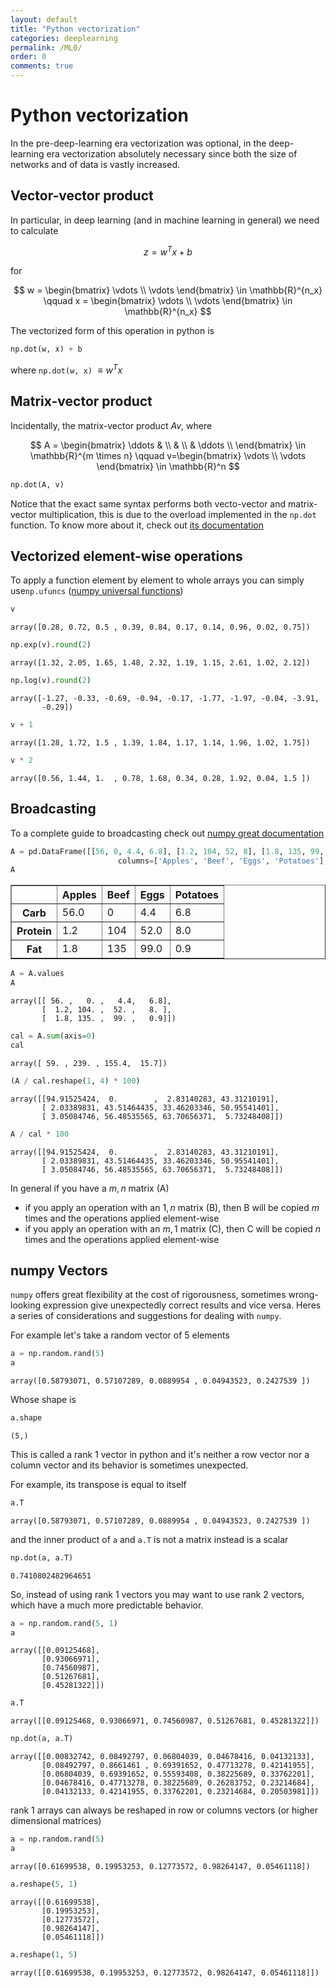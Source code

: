 ```yaml
---
layout: default
title: "Python vectorization"
categories: deeplearning
permalink: /ML0/
order: 0
comments: true
---
```


# Python vectorization
In the pre-deep-learning era vectorization was optional, in the deep-learning era vectorization absolutely necessary since both the size of networks and of data is vastly increased.

## Vector-vector product
In particular, in deep learning (and in machine learning in general) we need to calculate 

$$
z = w^Tx+b
$$

for 

$$
w =
\begin{bmatrix}
\vdots \\ \vdots
\end{bmatrix} \in \mathbb{R}^{n_x}
\qquad 
x = \begin{bmatrix}
\vdots \\ \vdots
\end{bmatrix} \in \mathbb{R}^{n_x}
$$

The vectorized form of this operation in python is 


```python
np.dot(w, x) + b
```

where `np.dot(w, x)` $\equiv w^Tx$

## Matrix-vector product
Incidentally, the matrix-vector product $Av$, where 

$$
A = \begin{bmatrix}
\ddots &  \\
&   \\
&  \ddots \\
\end{bmatrix} \in \mathbb{R}^{m \times n} \qquad 
v=\begin{bmatrix}
\vdots \\ \vdots
\end{bmatrix} \in \mathbb{R}^n
$$


```python
np.dot(A, v)
```

Notice that the exact same syntax performs both vecto-vector and matrix-vector multiplication, this is due to the overload implemented in the `np.dot` function. To know more about it, check out [its documentation](https://numpy.org/doc/stable/reference/generated/numpy.dot.html)

## Vectorized element-wise operations
To apply a function element by element to whole arrays you can simply use`np.ufuncs` ([numpy universal functions](https://numpy.org/doc/stable/reference/generated/numpy.ufunc.html#numpy.ufunc))


```python
v
```




    array([0.28, 0.72, 0.5 , 0.39, 0.84, 0.17, 0.14, 0.96, 0.02, 0.75])




```python
np.exp(v).round(2)
```




    array([1.32, 2.05, 1.65, 1.48, 2.32, 1.19, 1.15, 2.61, 1.02, 2.12])




```python
np.log(v).round(2)
```




    array([-1.27, -0.33, -0.69, -0.94, -0.17, -1.77, -1.97, -0.04, -3.91,
           -0.29])




```python
v + 1
```




    array([1.28, 1.72, 1.5 , 1.39, 1.84, 1.17, 1.14, 1.96, 1.02, 1.75])




```python
v * 2
```




    array([0.56, 1.44, 1.  , 0.78, 1.68, 0.34, 0.28, 1.92, 0.04, 1.5 ])



## Broadcasting
To a complete guide to broadcasting check out [numpy great documentation](https://numpy.org/doc/stable/user/basics.broadcasting.html#:~:text=The%20term%20broadcasting%20describes%20how,that%20they%20have%20compatible%20shapes.&text=NumPy%20operations%20are%20usually%20done,element%2Dby%2Delement%20basis.)


```python
A = pd.DataFrame([[56, 0, 4.4, 6.8], [1.2, 104, 52, 8], [1.8, 135, 99, 0.9]], 
                        columns=['Apples', 'Beef', 'Eggs', 'Potatoes'], index=['Carb', 'Protein', 'Fat'])
A
```




<div>
<style scoped>
    .dataframe tbody tr th:only-of-type {
        vertical-align: middle;
    }

    .dataframe tbody tr th {
        vertical-align: top;
    }

    .dataframe thead th {
        text-align: right;
    }
</style>
<table border="1" class="dataframe">
  <thead>
    <tr style="text-align: right;">
      <th></th>
      <th>Apples</th>
      <th>Beef</th>
      <th>Eggs</th>
      <th>Potatoes</th>
    </tr>
  </thead>
  <tbody>
    <tr>
      <th>Carb</th>
      <td>56.0</td>
      <td>0</td>
      <td>4.4</td>
      <td>6.8</td>
    </tr>
    <tr>
      <th>Protein</th>
      <td>1.2</td>
      <td>104</td>
      <td>52.0</td>
      <td>8.0</td>
    </tr>
    <tr>
      <th>Fat</th>
      <td>1.8</td>
      <td>135</td>
      <td>99.0</td>
      <td>0.9</td>
    </tr>
  </tbody>
</table>
</div>




```python
A = A.values
A
```




    array([[ 56. ,   0. ,   4.4,   6.8],
           [  1.2, 104. ,  52. ,   8. ],
           [  1.8, 135. ,  99. ,   0.9]])




```python
cal = A.sum(axis=0)
cal
```




    array([ 59. , 239. , 155.4,  15.7])




```python
(A / cal.reshape(1, 4) * 100)
```




    array([[94.91525424,  0.        ,  2.83140283, 43.31210191],
           [ 2.03389831, 43.51464435, 33.46203346, 50.95541401],
           [ 3.05084746, 56.48535565, 63.70656371,  5.73248408]])




```python
A / cal * 100
```




    array([[94.91525424,  0.        ,  2.83140283, 43.31210191],
           [ 2.03389831, 43.51464435, 33.46203346, 50.95541401],
           [ 3.05084746, 56.48535565, 63.70656371,  5.73248408]])



In general if you have a $m, n$ matrix (A) 

* if you apply an operation with an $1, n$ matrix (B), then B will be copied $m$ times and the operations applied element-wise
* if you apply an operation with an $m, 1$ matrix (C), then C will be copied $n$ times and the operations applied element-wise

## numpy Vectors
`numpy` offers great flexibility at the cost of rigorousness, sometimes wrong-looking expression give unexpectedly correct results and vice versa.
Heres a series of considerations and suggestions for dealing with `numpy`.

For example let's take a random vector of 5 elements


```python
a = np.random.rand(5)
a
```




    array([0.58793071, 0.57107289, 0.0889954 , 0.04943523, 0.2427539 ])



Whose shape is


```python
a.shape
```




    (5,)



This is called a rank 1 vector in python and it's neither a row vector nor a column vector and its behavior is sometimes unexpected. 

For example, its transpose is equal to itself 


```python
a.T
```




    array([0.58793071, 0.57107289, 0.0889954 , 0.04943523, 0.2427539 ])



and the inner product of `a` and `a.T` is not a matrix instead is a scalar


```python
np.dot(a, a.T)
```




    0.7410802482964651



So, instead of using rank 1 vectors you may want to use rank 2 vectors, which have a much more predictable behavior.


```python
a = np.random.rand(5, 1)
a
```




    array([[0.09125468],
           [0.93066971],
           [0.74560987],
           [0.51267681],
           [0.45281322]])




```python
a.T
```




    array([[0.09125468, 0.93066971, 0.74560987, 0.51267681, 0.45281322]])




```python
np.dot(a, a.T)
```




    array([[0.00832742, 0.08492797, 0.06804039, 0.04678416, 0.04132133],
           [0.08492797, 0.8661461 , 0.69391652, 0.47713278, 0.42141955],
           [0.06804039, 0.69391652, 0.55593408, 0.38225689, 0.33762201],
           [0.04678416, 0.47713278, 0.38225689, 0.26283752, 0.23214684],
           [0.04132133, 0.42141955, 0.33762201, 0.23214684, 0.20503981]])



rank 1 arrays can always be reshaped in row or columns vectors (or higher dimensional matrices)


```python
a = np.random.rand(5)
a
```




    array([0.61699538, 0.19953253, 0.12773572, 0.98264147, 0.05461118])




```python
a.reshape(5, 1)
```




    array([[0.61699538],
           [0.19953253],
           [0.12773572],
           [0.98264147],
           [0.05461118]])




```python
a.reshape(1, 5)
```




    array([[0.61699538, 0.19953253, 0.12773572, 0.98264147, 0.05461118]])


